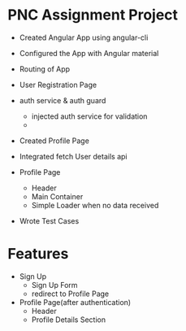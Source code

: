 # PNC Assignment Project

- Created Angular App using angular-cli
- Configured the App with Angular material  
- Routing of App
- User Registration Page
- auth service & auth guard
    - injected auth service for validation
    - 
- Created Profile Page
- Integrated fetch User details api

- Profile Page
    - Header
    - Main Container
    - Simple Loader when no data received

- Wrote Test Cases 
 
# Features
- Sign Up
    - Sign Up Form
    - redirect to Profile Page
- Profile Page(after authentication)
    - Header
    - Profile Details Section